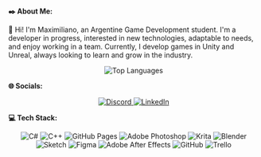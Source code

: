 **✒️ About Me:**

👋 Hi! I'm Maximiliano, an Argentine Game Development student. I'm a developer in progress, interested in new technologies, adaptable to needs, and enjoy working in a team. Currently, I develop games in Unity and Unreal, always looking to learn and grow in the industry.

<p align="center">
  <img src="https://github-readme-stats.vercel.app/api/top-langs/?username=MaximilianoBarbieri&theme=dark&hide_border=false&include_all_commits=false&count_private=false&layout=compact" alt="Top Languages" />
</p>

**🌐 Socials:**

<p align="center">
  <a href="https://discord.gg/maxy120">
    <img src="https://img.shields.io/badge/Discord-%237289DA.svg?logo=discord&logoColor=white" alt="Discord" />
  </a>
  <a href="https://linkedin.com/in/maximiliano-barbieri/">
    <img src="https://img.shields.io/badge/LinkedIn-%230077B5.svg?logo=linkedin&logoColor=white" alt="LinkedIn" />
  </a>
</p>

**💻 Tech Stack:**

<p align="center">
  <img src="https://img.shields.io/badge/c%23-%23239120.svg?style=flat&logo=csharp&logoColor=white" alt="C#" />
  <img src="https://img.shields.io/badge/c++-%2300599C.svg?style=flat&logo=c%2B%2B&logoColor=white" alt="C++" />
  <img src="https://img.shields.io/badge/github%20pages-121013?style=flat&logo=github&logoColor=white" alt="GitHub Pages" />
  <img src="https://img.shields.io/badge/adobe%20photoshop-%2331A8FF.svg?style=flat&logo=adobe%20photoshop&logoColor=white" alt="Adobe Photoshop" />
  <img src="https://img.shields.io/badge/Krita-203759?style=flat&logo=krita&logoColor=EEF37B" alt="Krita" />
  <img src="https://img.shields.io/badge/blender-%23F5792A.svg?style=flat&logo=blender&logoColor=white" alt="Blender" />
  <img src="https://img.shields.io/badge/Sketch-FFB387?style=flat&logo=sketch&logoColor=black" alt="Sketch" />
  <img src="https://img.shields.io/badge/figma-%23F24E1E.svg?style=flat&logo=figma&logoColor=white" alt="Figma" />
  <img src="https://img.shields.io/badge/Adobe%20After%20Effects-9999FF.svg?style=flat&logo=Adobe%20After%20Effects&logoColor=white" alt="Adobe After Effects" />
  <img src="https://img.shields.io/badge/github-%23121011.svg?style=flat&logo=github&logoColor=white" alt="GitHub" />
  <img src="https://img.shields.io/badge/Trello-%23026AA7.svg?style=flat&logo=Trello&logoColor=white" alt="Trello" />
</p>
